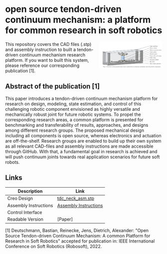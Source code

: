 # open source tendon-driven continuum mechanism: a platform for common research in soft robotics 

<p align="center">
<img src="assembly_instructions/figures/overview.png" align="right" width="40%"/>
</p>

This repository covers the CAD files (.stp) and assembly instruction to built a tendon-driven continuum mechanism research platform. If you want to built this system, please reference our corresponding publication [1].

## Abstract of the publication [1]
This paper introduces a tendon-driven continuum mechanism platform for research on design, modeling, state estimation, and control of this challenging robotic component envisioned as highly versatile and mechanically robust joint for future robotic systems. To propel the corresponding research areas, a common platform is presented for benchmarking and transferability of results, approaches, and designs among different research groups. The proposed mechanical design including all components is open source, whereas electronics and actuation are off-the-shelf. Research groups are enabled to build up their own system as all relevant CAD-files and assembly instructions are made accessible through GitHub. With that, a fundamental goal in research is achieved and will push continuum joints towards real application scenarios for future soft robots.

## Links

| Description | Link |
| --- | --- |
| Creo Design | [tdc_neck_asm.stp](https://github.com/DLR-RM/TendonDrivenContinuum/blob/main/CAD/tdc_neck_asm.stp) |
| Assembly Instructions | [Assembly Instructions](https://github.com/DLR-RM/TendonDrivenContinuum/tree/main/assembly_instructions) |
| Control Interface | | 
| Readable Version | [Paper] |




[1] Deutschmann, Bastian, Reinecke, Jens, Dietrich, Alexander: "Open Source Tendon-driven Continuum Mechanism: A common Platform for Research in Soft Robotics" accepted for publication in: IEEE International Conference on Soft Robotics (Robosoft), 2022.
